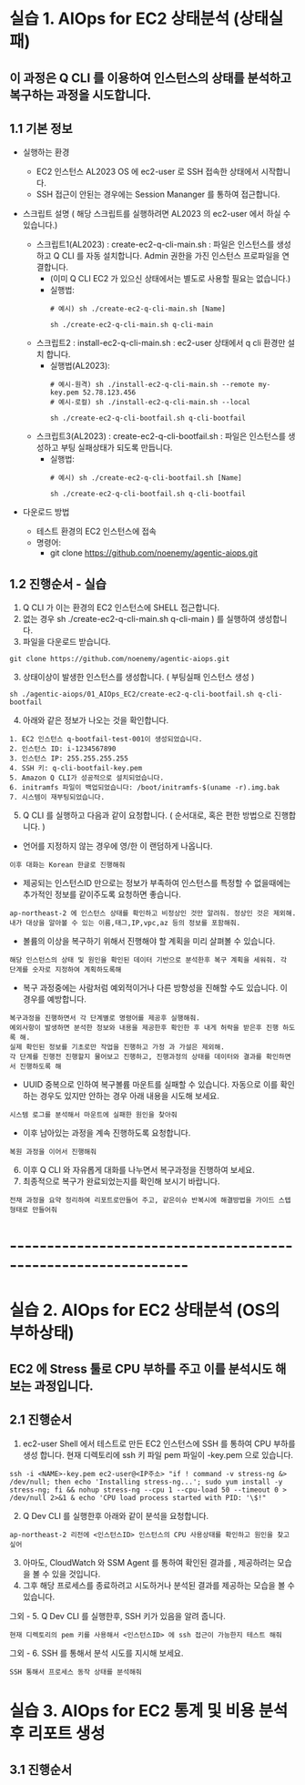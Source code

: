 # 실습 1. AIOps for EC2 상태분석 (상태실패)

## 이 과정은 Q CLI 를 이용하여 인스턴스의 상태를 분석하고 복구하는 과정을 시도합니다. 

## 1.1 기본 정보 

* 실행하는 환경
  * EC2 인스턴스 AL2023 OS 에 ec2-user 로 SSH 접속한 상태에서 시작합니다.
  * SSH 접근이 안된는 경우에는 Session Mananger 를 통하여 접근합니다.  

* 스크립트 설명 ( 해당 스크립트를 실행하려면 AL2023 의 ec2-user 에서 하실 수 있습니다.)
   * 스크립트1(AL2023) : create-ec2-q-cli-main.sh : 파일은 인스턴스를 생성하고 Q CLI 를 자동 설치합니다. Admin 권한을 가진 인스턴스 프로파일을 연결합니다.
      * (이미 Q CLI EC2 가 있으신 상태에서는 별도로 사용할 필요는 없습니다.) 
      * 실행법:
        ```
        # 예시) sh ./create-ec2-q-cli-main.sh [Name]
        ```
        ```
        sh ./create-ec2-q-cli-main.sh q-cli-main
        ```
  * 스크립트2 : install-ec2-q-cli-main.sh : ec2-user 상태에서 q cli 환경만 설치 합니다. 
     * 실행법(AL2023):
        ```
        # 예시-원격) sh ./install-ec2-q-cli-main.sh --remote my-key.pem 52.78.123.456
        # 예시-로컬) sh ./install-ec2-q-cli-main.sh --local

        ```
        ```
        sh ./create-ec2-q-cli-bootfail.sh q-cli-bootfail
        ```
   * 스크립트3(AL2023) : create-ec2-q-cli-bootfail.sh : 파일은 인스턴스를 생성하고 부팅 실패상태가 되도록 만듭니다.
     * 실행법:
        ```
        # 예시) sh ./create-ec2-q-cli-bootfail.sh [Name]
        ```
        ```
        sh ./create-ec2-q-cli-bootfail.sh q-cli-bootfail
        ```
 * 다운로드 방법
   * 테스트 환경의 EC2 인스턴스에 접속 
   * 명령어:
     * git clone https://github.com/noenemy/agentic-aiops.git    

## 1.2 진행순서 - 실습

1. Q CLI 가 이는 환경의 EC2 인스턴스에 SHELL 접근합니다.
  1. 없는 경우 sh ./create-ec2-q-cli-main.sh q-cli-main ) 를 실행하여 생성합니다.     
2. 파일을 다운로드 받습니다.
```
git clone https://github.com/noenemy/agentic-aiops.git 
```
3. 상태이상이 발생한 인스턴스를 생성합니다. ( 부팅실패 인스턴스 생성 )
```
sh ./agentic-aiops/01_AIOps_EC2/create-ec2-q-cli-bootfail.sh q-cli-bootfail
```
4. 아래와 같은 정보가 나오는 것을 확인합니다. 
```
1. EC2 인스턴스 q-bootfail-test-001이 생성되었습니다.
2. 인스턴스 ID: i-1234567890
3. 인스턴스 IP: 255.255.255.255
4. SSH 키: q-cli-bootfail-key.pem
5. Amazon Q CLI가 성공적으로 설치되었습니다.
6. initramfs 파일이 백업되었습니다: /boot/initramfs-$(uname -r).img.bak
7. 시스템이 재부팅되었습니다.

```

5. Q CLI 를 실행하고 다음과 같이 요청합니다. ( 순서대로, 혹은 편한 방법으로 진행합니다. )

* 언어를 지정하지 않는 경우에 영/한 이 랜덤하게 나옵니다. 
```
이후 대화는 Korean 한글로 진행해줘
```
* 제공되는 인스턴스ID 만으로는 정보가 부족하여 인스턴스를 특정할 수 없을때에는 추가적인 정보를 같이주도록 요청하면 좋습니다. 
```
ap-northeast-2 에 인스턴스 상태를 확인하고 비정상인 것만 알려줘. 정상인 것은 제외해.
내가 대상을 알아볼 수 있는 이름,태그,IP,vpc,az 등의 정보를 포함해줘.
```
* 볼륨의 이상을 복구하기 위해서 진행해야 할 계획을 미리 살펴볼 수 있습니다. 
```
해당 인스턴스의 상태 및 원인을 확인된 데이터 기반으로 분석한후 복구 계획을 세워줘. 각 단계를 숫자로 지정하여 계획하도록해
```
* 복구 과정중에는 사람처럼 예외적이거나 다른 방향성을 진해할 수도 있습니다. 이 경우를 예방합니다. 
```
복구과정을 진행하면서 각 단계별로 명령어를 제공후 실행해줘.
예외사항이 발생하면 분석한 정보와 내용을 제공한후 확인한 후 내게 허락을 받은후 진행 하도록 해.
실제 확인된 정보를 기초로만 작업을 진행하고 가정 과 가설은 제외해.
각 단계를 진행전 진행할지 물어보고 진행하고, 진행과정의 상태를 데이터와 결과를 확인하면서 진행하도록 해
```
* UUID 중복으로 인하여 복구볼륨 마운트를 실패할 수 있습니다. 자동으로 이를 확인하는 경우도 있지만 안하는 경우 아래 내용을 시도해 보세요.
```
시스템 로그를 분석해서 마운트에 실패한 원인을 찾아줘
```
* 이후 남아있는 과정을 계속 진행하도록 요청합니다. 
```
복원 과정을 이어서 진행해줘
```
6. 이후 Q CLI 와 자유롭게 대화를 나누면서 복구과정을 진행하여 보세요.
7. 최종적으로 복구가 완료되었는지를 확인해 보시기 바랍니다.
```
전채 과정을 요약 정리하여 리포트로만들어 주고, 같은이슈 반복시에 해결방법을 가이드 스텝형태로 만들어줘
```

# --------------------------------------------------------------

# 실습 2. AIOps for EC2 상태분석 (OS의 부하상태)

## EC2 에 Stress 툴로 CPU 부하를 주고 이를 분석시도 해보는 과정입니다. 

## 2.1 진행순서

1. ec2-user Shell 에서 테스트로 만든 EC2 인스턴스에 SSH 를 통하여 CPU 부하를 생성 합니다.
   현재 디렉토리에 ssh 키 파일 pem 파일이 <NAME>-key.pem 으로 있습니다.
```
ssh -i <NAME>-key.pem ec2-user@<IP주소> "if ! command -v stress-ng &> /dev/null; then echo 'Installing stress-ng...'; sudo yum install -y stress-ng; fi && nohup stress-ng --cpu 1 --cpu-load 50 --timeout 0 > /dev/null 2>&1 & echo 'CPU load process started with PID: '\$!"
```
2. Q Dev CLI 를 실행한후 아래와 같이 분석을 요청합니다.
```
ap-northeast-2 리전에 <인스턴스ID> 인스턴스의 CPU 사용상태를 확인하고 원인을 찾고 싶어
```
3. 아마도, CloudWatch 와 SSM Agent 를 통하여 확인된 결과를 , 제공하려는 모습을 볼 수 있을 것입니다.
4. 그후 해당 프로세스를 종료하려고 시도하거나 분석된 결과를 제공하는 모습을 볼 수 있습니다.


그외 - 5. Q Dev CLI 를 실행한후, SSH 키가 있음을 알려 줍니다.
```
현재 디렉토리의 pem 키를 사용해서 <인스턴스ID> 에 ssh 접근이 가능한지 테스트 해줘
```
그외 - 6. SSH 를 통해서 분석 시도를 지시해 보세요. 
```
SSH 통해서 프로세스 동작 상태를 분석해줘 
```
   

# 실습 3. AIOps for EC2 통계 및 비용 분석후 리포트 생성


## 3.1 진행순서




